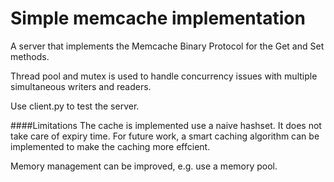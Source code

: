 # Simple memcache implementation

A server that implements the Memcache Binary Protocol for the Get and Set methods.

Thread pool and mutex is used to handle concurrency issues with multiple simultaneous writers and readers.

Use client.py to test the server.

####Limitations
The cache is implemented use a naive hashset. It does not take care of expiry time. For future work, a smart caching algorithm can be implemented to make the caching more effcient.

Memory management can be improved, e.g. use a memory pool.
